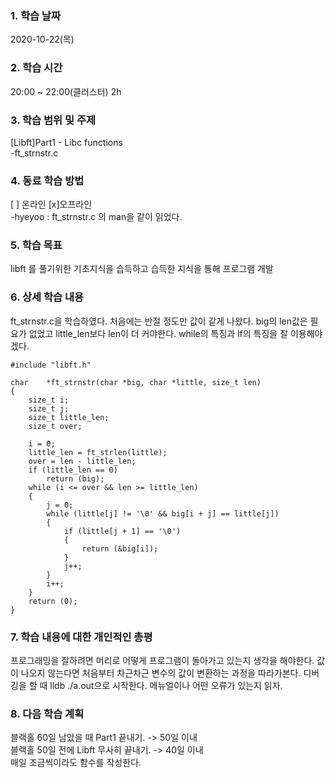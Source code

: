 ### 1. 학습 날짜 
2020-10-22(목)

### 2. 학습 시간
20:00 ~ 22:00(클러스터) 2h

### 3. 학습 범위 및 주제
[Libft]Part1 - Libc functions <br>
-ft_strnstr.c

### 4. 동료 학습 방법 
[ ] 온라인 [x]오프라인 <br>
-hyeyoo : ft_strnstr.c 의 man을 같이 읽었다.

### 5. 학습 목표
libft 를 풀기위한 기초지식을 습득하고 습득한 지식을 통해 프로그램 개발

### 6. 상세 학습 내용
ft_strnstr.c을 학습하였다. 처음에는 반절 정도만 값이 같게 나왔다. big의 len값은 필요가 없었고 little_len보다 len이 더 커야한다. while의 특징과 lf의 특징을 잘 이용해야겠다.

```
#include "libft.h"

char	*ft_strnstr(char *big, char *little, size_t len)
{
	size_t i;
	size_t j;
	size_t little_len;
	size_t over;

	i = 0;
	little_len = ft_strlen(little);
	over = len - little_len;
	if (little_len == 0)
		return (big);
	while (i <= over && len >= little_len)
	{
		j = 0;
		while (little[j] != '\0' && big[i + j] == little[j])
		{
			if (little[j + 1] == '\0')
			{
				return (&big[i]);
			}
			j++;
		}
		i++;
	}
	return (0);
}
```

### 7. 학습 내용에 대한 개인적인 총평
프로그래밍을 잘하려면 머리로 어떻게 프로그램이 돌아가고 있는지 생각을 해야한다. 값이 나오지 않는다면 처음부터 차근차근 변수의 값이 변환하는 과정을 따라가본다. 디버깅을 할 때 lldb ./a.out으로 시작한다. 메뉴얼이나 어떤 오류가 있는지 읽자.

### 8. 다음 학습 계획
 블랙홀 60일 남았을 때 Part1 끝내기. -> 50일 이내 <br>
 블랙홀 50일 전에 Libft 무사히 끝내기. -> 40일 이내 <br>
 매일 조금씩이라도 함수를 작성한다.